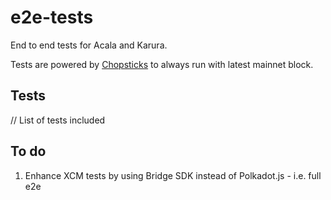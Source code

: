 # e2e-tests

End to end tests for Acala and Karura.

Tests are powered by [Chopsticks](http://github.com/AcalaNetwork/chopsticks) to always run with latest mainnet block.

## Tests
// List of tests included

## To do
1. Enhance XCM tests by using Bridge SDK instead of Polkadot.js - i.e. full e2e
